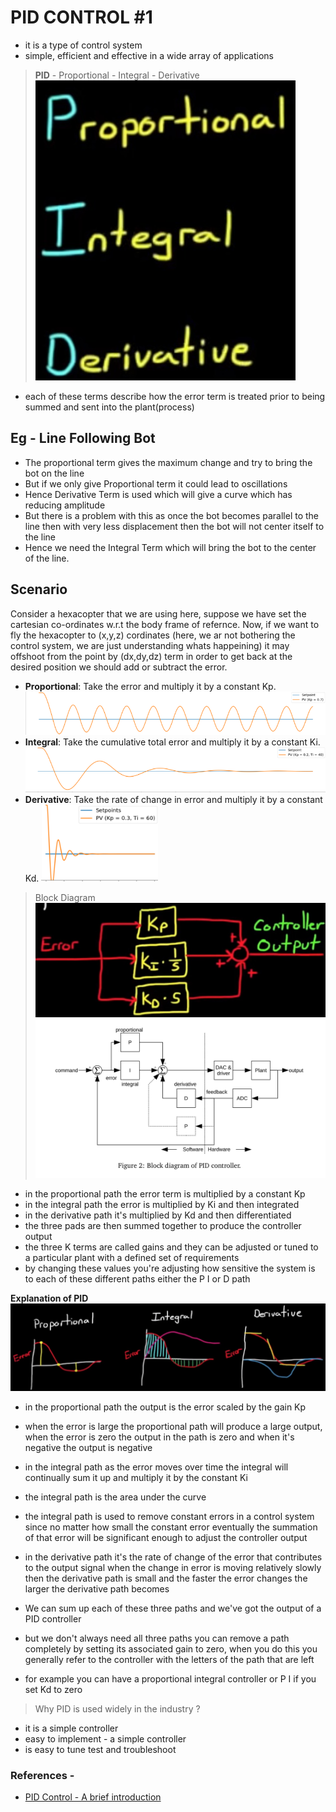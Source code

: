 # PID CONTROL #1

- it is a type of control system
- simple, efficient and effective in a wide array of applications

> **PID**
    - Proportional
    - Integral
    - Derivative
![](./References/1_1.jpeg)

- each of these terms describe how the error term is treated prior to being summed and sent into the plant(process)

## Eg - Line Following Bot
- The proportional term gives the maximum change and try to bring the bot on the line
- But if we only give Proportional term it could lead to oscillations
- Hence Derivative Term is used which will give a curve which has reducing amplitude
- But there is a problem with this as once the bot becomes parallel to the line then with very less displacement then the bot will not center itself to the line
- Hence we need the Integral Term which will bring the bot to the center of the line.

## Scenario
Consider a hexacopter that we are using here, suppose we have set the cartesian co-ordinates w.r.t the body frame of refernce.
Now, if we want to fly the hexacopter to (x,y,z) cordinates (here, we ar not bothering the control system, we are just understanding whats happeining) it may offshoot from the point by (dx,dy,dz) term in order to get back at the desired position we should add or subtract the error.

* **Proportional**: Take the error and multiply it by a constant Kp.
![Proportional](./References/Proportional.png)
* **Integral**: Take the cumulative total error and multiply it by a constant Ki.
![Integral](./References/Integral.png)
* **Derivative**: Take the rate of change in error and multiply it by a constant Kd.
![Derivative](./References/Derivative.png)

> Block Diagram
![](./References/1_2.jpeg)
![](./References/PID_block.png)

- in the proportional path the error term is multiplied by a constant Kp
- in the integral path the error is multiplied by Ki and then integrated
- in the derivative path it's multiplied by Kd and then differentiated
- the three pads are then summed together to produce the controller output
- the three K terms are called gains and they can be adjusted or tuned to a particular plant with a defined set of requirements
- by changing these values you're adjusting how sensitive the system is to each of these different paths either the P I or D path


**Explanation of PID**
![](./References/1_3.jpeg)

- in the proportional path the output is the error scaled by the gain Kp
- when the error is large the proportional path will produce a large output, when the error is zero the output in the path is zero and when it's negative the output is negative

- in the integral path as the error moves over time the integral will continually sum it up and multiply it by the constant Ki
- the integral path is the area under the curve
- the integral path is used to remove constant errors in a control system since no matter how small the constant error eventually the summation of that error will be significant enough to adjust the controller output 

- in the derivative path it's the rate of change of the error that contributes to the output signal when the change in error is moving relatively slowly then the derivative path is small and the faster the error changes the larger the derivative path becomes


- We can sum up each of these three paths and we've got the output of a PID controller 
- but we don't always need all three paths you can remove a path completely by setting its associated gain to zero, when you do this you generally refer to the controller with the letters of the path that are left
- for example you can have a proportional integral controller or P I if you set Kd to zero

> Why PID is used widely in the industry ?

- it is a simple controller
- easy to implement - a simple controller
- is easy to tune test and troubleshoot



### References -

- [PID Control - A brief introduction](https://www.youtube.com/watch?v=UR0hOmjaHp0&list=PLUMWjy5jgHK20UW0yM22HYEUTMJfla7Mb)
